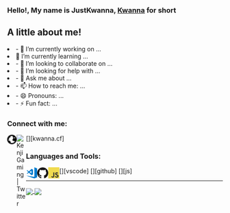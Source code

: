 ### Hello!, My name is JustKwanna, <a href="https://kwanna.cf/" rel="nofollow">Kwanna</a> for short

<h2> A little about me! </h2>


<li> - 🔭 I’m currently working on ... </li>
<li> 🌱 I’m currently learning ... </li>
<li>- 👯 I’m looking to collaborate on ...</li>
<li>- 🤔 I’m looking for help with ...</li>
<li>- 💬 Ask me about ...</li>
<li>- 📫 How to reach me: ...</li>
<li>- 😄 Pronouns: ...</li>
<li>- ⚡ Fun fact: ...</li>

### Connect with me:

[<img align="left" alt="kwanna.cf" width="22px" src="https://raw.githubusercontent.com/iconic/open-iconic/master/svg/globe.svg" />][kwanna.cf]
[<img align="left" alt="KenjiGaming | Twitter" width="22px" src="https://cdn.jsdelivr.net/npm/simple-icons@v3/icons/twitter.svg" />][twitter]

### Languages and Tools:

[<img align="left" alt="Visual Studio Code" width="26px" src="https://raw.githubusercontent.com/github/explore/80688e429a7d4ef2fca1e82350fe8e3517d3494d/topics/visual-studio-code/visual-studio-code.png" />][vscode]
[<img align="left" alt="GitHub" width="26px" src="https://raw.githubusercontent.com/github/explore/78df643247d429f6cc873026c0622819ad797942/topics/github/github.png" />][github]
[<img align="left" alt="JavaScript" width="26px" src="https://raw.githubusercontent.com/github/explore/80688e429a7d4ef2fca1e82350fe8e3517d3494d/topics/javascript/javascript.png" />][js]


<hr> </hr>

<a href="Kwanna's github stats">
  <img align="center" src="https://github-readme-stats.vercel.app/api?username=JustKwanna&show_icons=true&theme=radical" />
</a>
<a href="Top Langs">
  <img align="center" src="https://github-readme-stats.vercel.app/api/top-langs/?username=JustKwanna&layout=compact&theme=radical" />
</a>

[website]: https://kwanna.cf
[twitter]: https://twitter.com/NiinaDev

<!--
**JustKwanna/JustKwanna** is a ✨ _special_ ✨ repository because its `README.md` (this file) appears on your GitHub profile.

